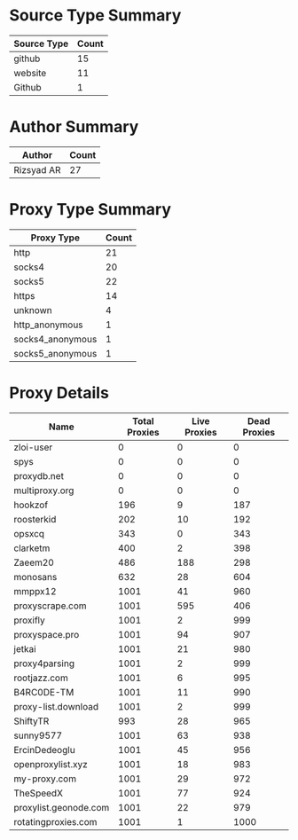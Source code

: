 # Source Type Summary

| Source Type | Count |
|-------------|-------|
| github | 15 |
| website | 11 |
| Github | 1 |


# Author Summary

| Author | Count |
|--------|-------|
| Rizsyad AR | 27 |


# Proxy Type Summary

| Proxy Type | Count |
|------------|-------|
| http | 21 |
| socks4 | 20 |
| socks5 | 22 |
| https | 14 |
| unknown | 4 |
| http_anonymous | 1 |
| socks4_anonymous | 1 |
| socks5_anonymous | 1 |


# Proxy Details

| Name | Total Proxies | Live Proxies | Dead Proxies |
|------|---------------|--------------|---------------|
| zloi-user | 0 | 0 | 0 |
| spys | 0 | 0 | 0 |
| proxydb.net | 0 | 0 | 0 |
| multiproxy.org | 0 | 0 | 0 |
| hookzof | 196 | 9 | 187 |
| roosterkid | 202 | 10 | 192 |
| opsxcq | 343 | 0 | 343 |
| clarketm | 400 | 2 | 398 |
| Zaeem20 | 486 | 188 | 298 |
| monosans | 632 | 28 | 604 |
| mmppx12 | 1001 | 41 | 960 |
| proxyscrape.com | 1001 | 595 | 406 |
| proxifly | 1001 | 2 | 999 |
| proxyspace.pro | 1001 | 94 | 907 |
| jetkai | 1001 | 21 | 980 |
| proxy4parsing | 1001 | 2 | 999 |
| rootjazz.com | 1001 | 6 | 995 |
| B4RC0DE-TM | 1001 | 11 | 990 |
| proxy-list.download | 1001 | 2 | 999 |
| ShiftyTR | 993 | 28 | 965 |
| sunny9577 | 1001 | 63 | 938 |
| ErcinDedeoglu | 1001 | 45 | 956 |
| openproxylist.xyz | 1001 | 18 | 983 |
| my-proxy.com | 1001 | 29 | 972 |
| TheSpeedX | 1001 | 77 | 924 |
| proxylist.geonode.com | 1001 | 22 | 979 |
| rotatingproxies.com | 1001 | 1 | 1000 |
